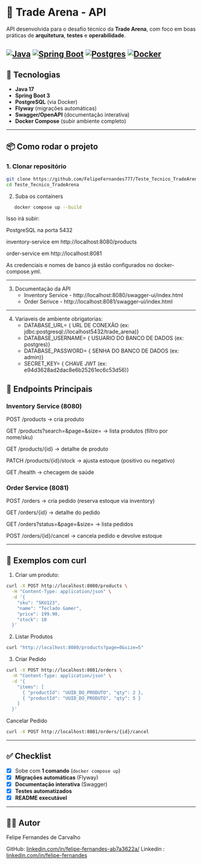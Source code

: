 # 🏦 Trade Arena - API

API desenvolvida para o desafio técnico da **Trade Arena**, com foco em boas práticas de **arquitetura**, **testes** e **operabilidade**.

[![Java](https://img.shields.io/badge/Java-17-orange)]()
[![Spring Boot](https://img.shields.io/badge/Spring%20Boot-3.2-brightgreen)]()
[![Postgres](https://img.shields.io/badge/PostgreSQL-15-blue)]()
[![Docker](https://img.shields.io/badge/Docker-Ready-blue)]()
---

## 🚀 Tecnologias

- **Java 17**
- **Spring Boot 3**
- **PostgreSQL** (via Docker)
- **Flyway** (migrações automáticas)
- **Swagger/OpenAPI** (documentação interativa)
- **Docker Compose** (subir ambiente completo)

---

## 📦 Como rodar o projeto

### 1. Clonar repositório
```bash
git clone https://github.com/FelipeFernandes777/Teste_Tecnico_TradeArena.git
cd Teste_Tecnico_TradeArena

```
2. Suba os containers
```bash
   docker compose up --build
```
Isso irá subir:

PostgreSQL na porta 5432

inventory-service em http://localhost:8080/products

order-service em http://localhost:8081

As credenciais e nomes de banco já estão configurados no docker-compose.yml.

---
3. Documentação da API
   -   Inventory Service - http://localhost:8080/swagger-ui/index.html
   -   Order Serivce - http://localhost:8081/swagger-ui/index.html
---

4. Variaveis de ambiente obrigatorias:
   - DATABASE_URL= { URL DE CONEXÃO  (ex: jdbc:postgresql://localhost5432/trade_arena)}
   - DATABASE_USERNAME= { USUARIO DO BANCO DE DADOS (ex: postgres)}
   - DATABASE_PASSWORD= { SENHA DO BANCO DE DADOS (ex: admin)}
   - SECRET_KEY= { CHAVE JWT (ex: e94d3628ad2dac8e6b25261ec6c53d56)}

## 📑 Endpoints Principais
### <b>Inventory Service (8080) </b>

POST /products → cria produto

GET /products?search=&page=&size= → lista produtos (filtro por nome/sku)

GET /products/{id} → detalhe de produto

PATCH /products/{id}/stock → ajusta estoque (positivo ou negativo)

GET /health → checagem de saúde

### <b>Order Service (8081)</b>

POST /orders → cria pedido (reserva estoque via inventory)

GET /orders/{id} → detalhe do pedido

GET /orders?status=&page=&size= → lista pedidos

POST /orders/{id}/cancel → cancela pedido e devolve estoque

---

## 🧪 Exemplos com curl

1. Criar um produto:
```bash
curl -X POST http://localhost:8080/products \
  -H "Content-Type: application/json" \
  -d '{
    "sku": "SKU123",
    "name": "Teclado Gamer",
    "price": 199.90,
    "stock": 10
  }'
```

2. Listar Produtos
```bash
curl "http://localhost:8080/products?page=0&size=5"
```
3. Criar Pedido
```bash
curl -X POST http://localhost:8081/orders \
  -H "Content-Type: application/json" \
  -d '{
    "items": [
      { "productId": "UUID_DO_PRODUTO", "qty": 2 },
      { "productId": "UUID_DO_PRODUTO", "qty": 5 }
    ]
  }'
```
Cancelar Pedido
```bash
curl -X POST http://localhost:8081/orders/{id}/cancel

```
---
## ✅ Checklist
- [x] Sobe com **1 comando** (`docker compose up`)
- [x] **Migrações automáticas** (Flyway)
- [x] **Documentação interativa** (Swagger)
- [x] **Testes automatizados**
- [x] **README executável**
---
## 👨‍💻 Autor

Felipe Fernandes de Carvalho

GitHub: [linkedin.com/in/felipe-fernandes-ab7a3622a/](https://github.com/FelipeFernandes777)
Linkedin : [linkedin.com/in/felipe-fernandes](linkedin.com/in/felipe-fernandes-ab7a3622a/)


